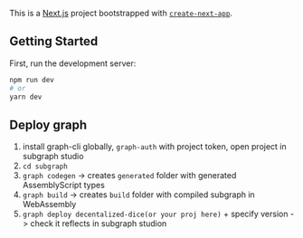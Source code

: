 This is a [Next.js](https://nextjs.org/) project bootstrapped with [`create-next-app`](https://github.com/vercel/next.js/tree/canary/packages/create-next-app).

## Getting Started

First, run the development server:

```bash
npm run dev
# or
yarn dev
```

## Deploy graph
1. install graph-cli globally, `graph-auth` with project token, open project in subgraph studio
2. `cd subgraph`
3. `graph codegen` -> creates `generated` folder with generated AssemblyScript types
4. `graph build` -> creates `build` folder with compiled subgraph in WebAssembly
5. `graph deploy decentalized-dice(or your proj here)` + specify version -> check it reflects in subgraph studion
